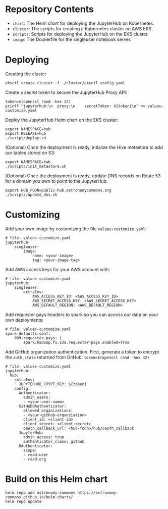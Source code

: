 
# Repository Contents

- `chart`: The Helm chart for deploying the JupyterHub on Kubernetes.
- `cluster`: The scripts for creating a Kubernetes cluster on AWS EKS.
- `scripts`: Scripts for deploying the JupyterHub on the EKS cluster.
- `image`: The Dockerfile for the singleuser notebook server.

# Deploying

Creating the cluster
```
eksctl create cluster -f ./cluster/eksctl_config.yaml
```

Create a secret token to secure the JupyterHub Proxy API:
```
token=$(openssl rand -hex 32)
printf "jupyterhub:\n  proxy:\n    secretToken: ${token}\n" >> values-customize.yaml
```

Deploy the JupyterHub Helm chart on the EKS cluster:
```
export NAMESPACE=hub
export RELEASE=hub
./script/deploy.sh
```

(Optional) Once the deployment is ready, intialize the Hive metastore to add our tables stored on S3:
```
export NAMESPACE=hub
./scripts/init_metastore.sh
```

(Optional) Once the deployment is ready, update DNS records on Route 53 for a domain you own to point to the JupyterHub:
```
export HUB_FQDN=public-hub.astronomycommons.org
./scripts/update_dns.sh
```

# Customizing

Add your own image by customizing the file `values-customize.yaml`:

```
# file: values-customize.yaml
jupyterhub:
    singleuser:
        image:
            name: <your-image>
            tag: <your-image-tag>
```

Add AWS access keys for your AWS account with:
```
# file: values-customize.yaml
jupyterhub:
    singleuser:
        extraEnv:
            AWS_ACCESS_KEY_ID: <AWS_ACCESS_KEY_ID>
            AWS_SECRET_ACCESS_KEY: <AWS_SECRET_ACCESS_KEY>
            AWS_DEFAULT_REGION: <AWS_DEFAULT_REGION>
```

Add requester pays headers to spark so you can access our data on your own deployments:
```
# file: values-customize.yaml
spark-defaults.conf:
    999-requester-pays: |
        spark.hadoop.fs.s3a.requester-pays.enabled=true
```

Add GitHub organization authentication. First, generate a token to encrypt the `auth_state` returned from GitHub: `token=$(openssl rand -hex 32)`

```
# file: values-customize.yaml
jupyterhub:
  hub:
    extraEnv:
      JUPYTERHUB_CRYPT_KEY: ${token}
    config:
      Authenticator:
        admin_users:
        - <your-user-name>
      GitHubOAuthenticator:
        allowed_organizations:
        - <your-github-organziation>
        client_id: <client-id>
        client_secret: <client-secret>
        oauth_callback_url: <hub-fqdn>/hub/oauth_callback
      JupyterHub:
        admin_access: true
        authenticator_class: github
      OAuthenticator:
        scope:
        - read:user
        - read:org
```

# Build on this Helm chart

```
helm repo add astronomy-commons https://astronomy-commons.github.io/helm-charts/
helm repo update
```